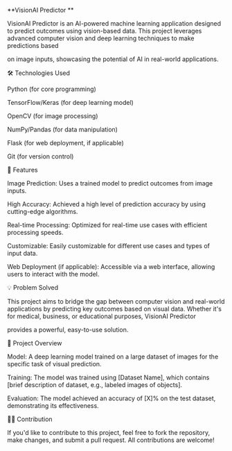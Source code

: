 **VisionAI Predictor
**

VisionAI Predictor is an AI-powered machine learning application designed to predict outcomes using vision-based data. This project leverages advanced computer vision and deep learning techniques to make predictions based 

on image inputs, showcasing the potential of AI in real-world applications.


🛠️ Technologies Used

Python (for core programming)

TensorFlow/Keras (for deep learning model)

OpenCV (for image processing)

NumPy/Pandas (for data manipulation)

Flask (for web deployment, if applicable)

Git (for version control)

🌟 Features

Image Prediction: Uses a trained model to predict outcomes from image inputs.

High Accuracy: Achieved a high level of prediction accuracy by using cutting-edge algorithms.

Real-time Processing: Optimized for real-time use cases with efficient processing speeds.

Customizable: Easily customizable for different use cases and types of input data.

Web Deployment (if applicable): Accessible via a web interface, allowing users to interact with the model.


💡 Problem Solved

This project aims to bridge the gap between computer vision and real-world applications by predicting key outcomes based on visual data. Whether it's for medical, business, or educational purposes, VisionAI Predictor 

provides a powerful, easy-to-use solution.


📝 Project Overview

Model: A deep learning model trained on a large dataset of images for the specific task of visual prediction.

Training: The model was trained using [Dataset Name], which contains [brief description of dataset, e.g., labeled images of objects].

Evaluation: The model achieved an accuracy of [X]% on the test dataset, demonstrating its effectiveness.

👨‍💻 Contribution

If you'd like to contribute to this project, feel free to fork the repository, make changes, and submit a pull request. All contributions are welcome!
